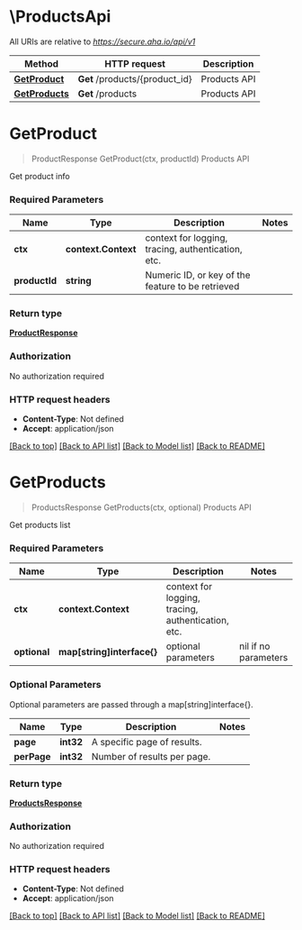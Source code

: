 # \ProductsApi

All URIs are relative to *https://secure.aha.io/api/v1*

Method | HTTP request | Description
------------- | ------------- | -------------
[**GetProduct**](ProductsApi.md#GetProduct) | **Get** /products/{product_id} | Products API
[**GetProducts**](ProductsApi.md#GetProducts) | **Get** /products | Products API


# **GetProduct**
> ProductResponse GetProduct(ctx, productId)
Products API

Get product info

### Required Parameters

Name | Type | Description  | Notes
------------- | ------------- | ------------- | -------------
 **ctx** | **context.Context** | context for logging, tracing, authentication, etc.
  **productId** | **string**| Numeric ID, or key of the feature to be retrieved | 

### Return type

[**ProductResponse**](ProductResponse.md)

### Authorization

No authorization required

### HTTP request headers

 - **Content-Type**: Not defined
 - **Accept**: application/json

[[Back to top]](#) [[Back to API list]](../README.md#documentation-for-api-endpoints) [[Back to Model list]](../README.md#documentation-for-models) [[Back to README]](../README.md)

# **GetProducts**
> ProductsResponse GetProducts(ctx, optional)
Products API

Get products list

### Required Parameters

Name | Type | Description  | Notes
------------- | ------------- | ------------- | -------------
 **ctx** | **context.Context** | context for logging, tracing, authentication, etc.
 **optional** | **map[string]interface{}** | optional parameters | nil if no parameters

### Optional Parameters
Optional parameters are passed through a map[string]interface{}.

Name | Type | Description  | Notes
------------- | ------------- | ------------- | -------------
 **page** | **int32**| A specific page of results. | 
 **perPage** | **int32**| Number of results per page. | 

### Return type

[**ProductsResponse**](ProductsResponse.md)

### Authorization

No authorization required

### HTTP request headers

 - **Content-Type**: Not defined
 - **Accept**: application/json

[[Back to top]](#) [[Back to API list]](../README.md#documentation-for-api-endpoints) [[Back to Model list]](../README.md#documentation-for-models) [[Back to README]](../README.md)

